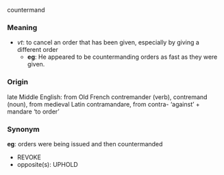 countermand
### Meaning
+ _vt_: to cancel an order that has been given, especially by giving a different order
	+ __eg__: He appeared to be countermanding orders as fast as they were given.

### Origin

late Middle English: from Old French contremander (verb), contremand (noun), from medieval Latin contramandare, from contra- ‘against’ + mandare ‘to order’

### Synonym

__eg__: orders were being issued and then countermanded

+ REVOKE
+ opposite(s): UPHOLD


